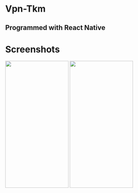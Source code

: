 # Vpn-Tkm

## Programmed with React Native

# Screenshots
<img src="https://user-images.githubusercontent.com/66455000/151835569-5ff9446c-0e43-46da-8366-3abc6b4232f5.png" width="200" height="400" />
<img src="https://user-images.githubusercontent.com/66455000/151836644-6ad8dad7-4d56-484a-a131-08bbe2dfd754.png" width="200" height="400" />
